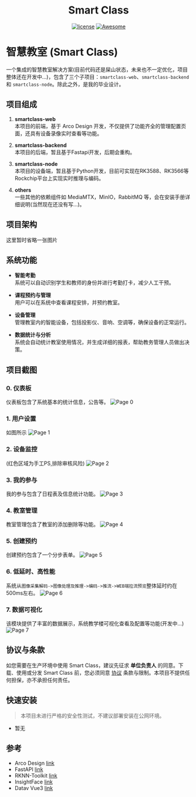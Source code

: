 <div align="center">
  <h1>Smart Class</h1>
</div>

<div align="center">

[![license](https://img.shields.io/badge/license-GPLv2-blue.svg)](./LICENSE)
[![Awesome](https://cdn.rawgit.com/sindresorhus/awesome/d7305f38d29fed78fa85652e3a63e154dd8e8829/media/badge.svg)](https://gitee.com/devsuperjin/smart-class)

</div>

# 智慧教室 (Smart Class)

一个集成的智慧教室解决方案(目前代码还是屎山状态，未来也不一定优化，项目整体还在开发中...)，包含了三个子项目：`smartclass-web`、`smartclass-backend` 和 `smartclass-node`。除此之外，是我的毕业设计。

## 项目组成

1. **smartclass-web**  
   本项目的前端，基于 Arco Design 开发，不仅提供了功能齐全的管理配置页面，还具有设备录像实时查看等功能。

2. **smartclass-backend**  
   本项目的后端，暂且基于Fastapi开发，后期会重构。

3. **smartclass-node**  
   本项目的设备端，暂且基于Python开发，目前可实现在RK3588、RK3566等Rockchip平台上实现实时推理与编码。

4. **others**  
   一些其他的依赖组件如 MediaMTX，MinIO，RabbitMQ 等，会在安装手册详细说明(当然现在还没有写...)。


## 项目架构

  这里暂时省略一张图片

## 系统功能

- **智能考勤**  
  系统可以自动识别学生和教师的身份并进行考勤打卡，减少人工干预。

- **课程预约与管理**  
  用户可以在系统中查看课程安排，并预约教室。

- **设备管理**  
  管理教室内的智能设备，包括投影仪、音响、空调等，确保设备的正常运行。

- **数据统计与分析**  
  系统会自动统计教室使用情况，并生成详细的报表，帮助教务管理人员做出决策。

## 项目截图

### 0. 仪表板
仪表板包含了系统基本的统计信息，公告等。
![Page 0](images/0.jpg)

### 1. 用户设置
如图所示
![Page 1](images/1.jpg)

### 2. 设备监控
(红色区域为手工PS,排除审核风险)
![Page 2](images/2.jpg)

### 3. 我的参与
我的参与包含了日程表及信息统计功能。
![Page 3](images/3.jpg)

### 4. 教室管理
教室管理包含了教室的添加删除等功能。
![Page 4](images/4.jpg)

### 5. 创建预约
创建预约包含了一个分步表单。
![Page 5](images/5.jpg)

### 6. 低延时、高性能
系统从`图像采集解码->图像处理及推理->编码->推流->WEB端拉流预览`整体延时约在500ms左右。
![Page 6](images/6.jpg)

### 7. 数据可视化
该模块提供了丰富的数据展示，系统教学楼可视化查看及配置等功能(开发中...)
![Page 7](images/7.jpg)

## 协议与条款

如您需要在生产环境中使用 Smart Class，建议先征求 **单位负责人** 的同意。下载、使用或分发 Smart Class 前，您必须同意 [协议](./LICENSE) 条款与限制。本项目不提供任何担保，亦不承担任何责任。

## 快速安装

> 本项目未进行严格的安全性测试，不建议部署安装在公网环境。

- 暂无

## 参考

- Arco Design [link](https://github.com/arco-design/arco-design.git)
- FastAPI [link](https://github.com/fastapi/fastapi.git)
- RKNN-Toolkit [link](https://github.com/rockchip-linux/rknn-toolkit.git)
- InsightFace [link](https://github.com/deepinsight/insightface.git)
- Datav Vue3 [link](https://github.com/vaemusic/datav-vue3.git)